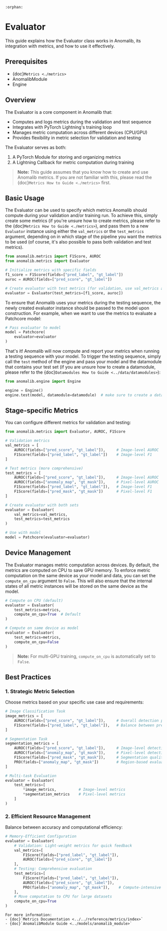 ```{eval-rst}
:orphan:
```

# Evaluator

This guide explains how the Evaluator class works in Anomalib, its integration with metrics, and how to use it effectively.

## Prerequisites

- {doc}`Metrics <./metrics>`
- AnomalibModule
- Engine

## Overview

The Evaluator is a core component in Anomalib that:

- Computes and logs metrics during the validation and test sequence
- Integrates with PyTorch Lightning's training loop
- Manages metric computation across different devices (CPU/GPU)
- Provides flexibility in metric selection for validation and testing

The Evaluator serves as both:

1. A PyTorch Module for storing and organizing metrics
2. A Lightning Callback for metric computation during training

> **Note:**
> This guide assumes that you know how to create and use Anomalib metrics. If you are not familiar with this, please read the {doc}`Metrics How to Guide <./metrics>` first.

## Basic Usage

The Evaluator can be used to specify which metrics Anomalib should compute during your validation and/or training run. To achieve this, simply create some metrics (if you're unsure how to create metrics, please refer to the {doc}`Metrics How to Guide <./metrics>`), and pass them to a new `Evaluator` instance using either the `val_metrics` or the `test_metrics` argument, depending on in which stage of the pipeline you want the metrics to be used (of course, it's also possible to pass both validation and test metrics).

```python
from anomalib.metrics import F1Score, AUROC
from anomalib.metrics import Evaluator

# Initialize metrics with specific fields
f1_score = F1Score(fields=["pred_label", "gt_label"])
auroc = AUROC(fields=["pred_score", "gt_label"])

# Create evaluator with test metrics (for validation, use val_metrics arg)
evaluator = Evaluator(test_metrics=[f1_score, auroc])
```

To ensure that Anomalib uses your metrics during the testing sequence, the newly created evaluator instance should be passed to the model upon construction. For example, when we want to use the metrics to evaluate a Patchcore model:

```python
# Pass evaluator to model
model = Patchcore(
    evaluator=evaluator
)
```

That's it! Anomalib will now compute and report your metrics when running a testing sequence with your model. To trigger the testing sequence, simply call the `test` method of the engine and pass your model and the datamodule that contains your test set (if you are unsure how to create a datamodule, please refer to the {doc}`Datamodules How to Guide <../data/datamodules>`):

```python
from anomalib.engine import Engine

engine = Engine()
engine.test(model, datamodule=datamodule)  # make sure to create a datamodule first
```

## Stage-specific Metrics

You can configure different metrics for validation and testing:

```python
from anomalib.metrics import Evaluator, AUROC, F1Score

# Validation metrics
val_metrics = [
    AUROC(fields=["pred_score", "gt_label"]),     # Image-level AUROC
    F1Score(fields=["pred_label", "gt_label"])    # Image-level F1
]

# Test metrics (more comprehensive)
test_metrics = [
    AUROC(fields=["pred_score", "gt_label"]),     # Image-level AUROC
    AUROC(fields=["anomaly_map", "gt_mask"]),     # Pixel-level AUROC
    F1Score(fields=["pred_label", "gt_label"]),   # Image-level F1
    F1Score(fields=["pred_mask", "gt_mask"])      # Pixel-level F1
]

# Create evaluator with both sets
evaluator = Evaluator(
    val_metrics=val_metrics,
    test_metrics=test_metrics
)

# Use with model
model = Patchcore(evaluator=evaluator)
```

## Device Management

The Evaluator manages metric computation across devices. By default, the metrics are computed on CPU to save GPU memory. To enforce metric computation on the same device as your model and data, you can set the `compute_on_cpu` argument to `False`. This will also ensure that the internal states of all metric instances will be stored on the same device as the model.

```python
# Compute on CPU (default)
evaluator = Evaluator(
    test_metrics=metrics,
    compute_on_cpu=True  # Default
)

# Compute on same device as model
evaluator = Evaluator(
    test_metrics=metrics,
    compute_on_cpu=False
)
```

> **Note:**
> For multi-GPU training, `compute_on_cpu` is automatically set to `False`.

## Best Practices

### 1. Strategic Metric Selection

Choose metrics based on your specific use case and requirements:

```python
# Image Classification Task
image_metrics = [
    AUROC(fields=["pred_score", "gt_label"]),     # Overall detection performance
    F1Score(fields=["pred_label", "gt_label"]),   # Balance between precision and recall
]

# Segmentation Task
segmentation_metrics = [
    AUROC(fields=["pred_score", "gt_label"]),     # Image-level detection
    AUROC(fields=["anomaly_map", "gt_mask"]),     # Pixel-level detection accuracy
    F1Score(fields=["pred_mask", "gt_mask"]),     # Segmentation quality
    PRO(fields=["anomaly_map", "gt_mask"])        # Region-based evaluation
]

# Multi-task Evaluation
evaluator = Evaluator(
    test_metrics=[
        *image_metrics,          # Image-level metrics
        *segmentation_metrics    # Pixel-level metrics
    ]
)
```

### 2. Efficient Resource Management

Balance between accuracy and computational efficiency:

```python
# Memory-Efficient Configuration
evaluator = Evaluator(
    # Validation: Light-weight metrics for quick feedback
    val_metrics=[
        F1Score(fields=["pred_label", "gt_label"]),
        AUROC(fields=["pred_score", "gt_label"])
    ],
    # Testing: Comprehensive evaluation
    test_metrics=[
        F1Score(fields=["pred_label", "gt_label"]),
        AUROC(fields=["pred_score", "gt_label"]),
        PRO(fields=["anomaly_map", "gt_mask"]),    # Compute-intensive metric
    ],
    # Move computation to CPU for large datasets
    compute_on_cpu=True
)
```

```{seealso}
For more information:
- {doc}`Metrics Documentation <../../reference/metrics/index>`
- {doc}`AnomalibModule Guide <../models/anomalib_module>`
```
